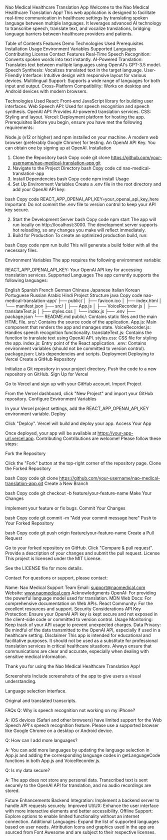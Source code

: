 Nao Medical Healthcare Translation App
Welcome to the Nao Medical Healthcare Translation App! This web application is designed to facilitate real-time communication in healthcare settings by translating spoken language between multiple languages. It leverages advanced AI technology to transcribe speech, translate text, and vocalize translations, bridging language barriers between healthcare providers and patients.


Table of Contents
Features
Demo
Technologies Used
Prerequisites
Installation
Usage
Environment Variables
Supported Languages
Contributing
License
Contact
Features
Real-Time Speech Recognition: Converts spoken words into text instantly.
AI-Powered Translation: Translates text between multiple languages using OpenAI's GPT-3.5 model.
Speech Synthesis: Vocalizes translated text in the target language.
User-Friendly Interface: Intuitive design with responsive layout for various devices.
Multilingual Support: Supports a wide range of languages for both input and output.
Cross-Platform Compatibility: Works on desktop and Android devices with modern browsers.


Technologies Used
React: Front-end JavaScript library for building user interfaces.
Web Speech API: Used for speech recognition and speech synthesis.
OpenAI API: Provides AI-powered translation services.
CSS: Styling and layout.
Vercel: Deployment platform for hosting the app.
Prerequisites
Before you begin, ensure you have met the following requirements:

Node.js (v12 or higher) and npm installed on your machine.
A modern web browser (preferably Google Chrome) for testing.
An OpenAI API Key. You can obtain one by signing up at OpenAI.
Installation
1. Clone the Repository
bash
Copy code
git clone https://github.com/your-username/nao-medical-translation-app.git
2. Navigate to the Project Directory
bash
Copy code
cd nao-medical-translation-app
3. Install Dependencies
bash
Copy code
npm install
Usage
1. Set Up Environment Variables
Create a .env file in the root directory and add your OpenAI API key:

bash
Copy code
REACT_APP_OPENAI_API_KEY=your_openai_api_key_here
Important: Do not commit the .env file to version control to keep your API key secure.

2. Start the Development Server
bash
Copy code
npm start
The app will run locally on http://localhost:3000.
The development server supports hot reloading, so any changes you make will reflect immediately.
3. Build for Production
To create an optimized production build, run:

bash
Copy code
npm run build
This will generate a build folder with all the necessary files.

Environment Variables
The app requires the following environment variable:

REACT_APP_OPENAI_API_KEY: Your OpenAI API key for accessing translation services.
Supported Languages
The app currently supports the following languages:

English
Spanish
French
German
Chinese
Japanese
Italian
Korean
Portuguese
Russian
Arabic
Hindi
Project Structure
java
Copy code
nao-medical-translation-app/
├── public/
│   ├── favicon.ico
│   ├── index.html
│   └── manifest.json
├── src/
│   ├── App.js
│   ├── VoiceRecorder.js
│   ├── translateText.js
│   ├── styles.css
│   └── index.js
├── .env
├── package.json
└── README.md
public/: Contains static files and the main HTML file.
src/: Contains the source code of the application.
App.js: Main component that renders the app and manages state.
VoiceRecorder.js: Handles speech recognition functionality.
translateText.js: Contains the function to translate text using OpenAI API.
styles.css: CSS file for styling the app.
index.js: Entry point of the React application.
.env: Contains environment variables (should not be committed to version control).
package.json: Lists dependencies and scripts.
Deployment
Deploying to Vercel
Create a GitHub Repository

Initialize a Git repository in your project directory.
Push the code to a new repository on GitHub.
Sign Up for Vercel

Go to Vercel and sign up with your GitHub account.
Import Project

From the Vercel dashboard, click "New Project" and import your GitHub repository.
Configure Environment Variables

In your Vercel project settings, add the REACT_APP_OPENAI_API_KEY environment variable.
Deploy

Click "Deploy". Vercel will build and deploy your app.
Access Your App

Once deployed, your app will be available at https://your-app-url.vercel.app.
Contributing
Contributions are welcome! Please follow these steps:

Fork the Repository

Click the "Fork" button at the top-right corner of the repository page.
Clone the Forked Repository

bash
Copy code
git clone https://github.com/your-username/nao-medical-translation-app.git
Create a New Branch

bash
Copy code
git checkout -b feature/your-feature-name
Make Your Changes

Implement your feature or fix bugs.
Commit Your Changes

bash
Copy code
git commit -m "Add your commit message here"
Push to Your Forked Repository

bash
Copy code
git push origin feature/your-feature-name
Create a Pull Request

Go to your forked repository on GitHub.
Click "Compare & pull request".
Provide a description of your changes and submit the pull request.
License
This project is licensed under the MIT License.

See the LICENSE file for more details.

Contact
For questions or support, please contact:

Name: Nao Medical Support Team
Email: support@naomedical.com
Website: www.naomedical.com
Acknowledgments
OpenAI: For providing the powerful language model used for translation.
MDN Web Docs: For comprehensive documentation on Web APIs.
React Community: For the excellent resources and support.
Security Considerations
API Key Protection: Ensure your OpenAI API key is kept secure and not exposed in the client-side code or committed to version control.
Usage Monitoring: Keep track of your API usage to prevent unexpected charges.
Data Privacy: Be mindful of the data transmitted to the OpenAI API, especially if used in a healthcare setting.
Disclaimer
This app is intended for educational and facilitative purposes. It should not be used as a substitute for professional translation services in critical healthcare situations. Always ensure that communications are clear and accurate, especially when dealing with sensitive medical information.

Thank you for using the Nao Medical Healthcare Translation App!

Screenshots
Include screenshots of the app to give users a visual understanding.


Language selection interface.


Original and translated transcripts.

FAQs
Q: Why is speech recognition not working on my iPhone?

A: iOS devices (Safari and other browsers) have limited support for the Web Speech API's speech recognition feature. Please use a supported browser like Google Chrome on a desktop or Android device.

Q: How can I add more languages?

A: You can add more languages by updating the language selection in App.js and adding the corresponding language codes in getLanguageCode functions in both App.js and VoiceRecorder.js.

Q: Is my data secure?

A: The app does not store any personal data. Transcribed text is sent securely to the OpenAI API for translation, and no audio recordings are stored.

Future Enhancements
Backend Integration: Implement a backend server to handle API requests securely.
Improved UI/UX: Enhance the user interface with more interactive elements and better accessibility.
Offline Support: Explore options to enable limited functionality without an internet connection.
Additional Languages: Expand the list of supported languages based on user needs.
Attribution
Icons and graphics used in the app are sourced from Font Awesome and are subject to their respective licenses.



